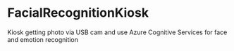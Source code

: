# FacialRecognitionKiosk
Kiosk getting photo via USB cam and use Azure Cognitive Services for face and emotion recognition
